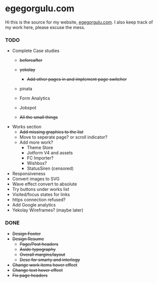 egegorgulu.com
==============
Hi this is the source for my website, [egegorgulu.com](www.egegorgulu.com). I also keep track of my work here, please excuse the mess.

### TODO
- Complete Case studies
	- ~~beforeafter~~
	- ~~yekolay~~
		- ~~Add other pages in and implement page switcher~~
		
	- pinata
	- Form Analytics
	- Jobspot
	- ~~All the small things~~
- Works section 
	- ~~Add missing graphics to the list~~
	- Move to seperate page? or scroll indicator?
	- Add more work?
		- Theme Store
		- Jotform V4 and assets
		- FC Importer?
		- Wishbox?
		- StatusSiren (censored)
- Responsiveness
- Convert images to SVG
- Wave effect convert to absolute
- Try buttons under works list
- Visited/focus states for links
- https connection refused?
- Add Google analytics
- Yekolay Wireframes? (maybe later)

### DONE
- ~~Design Footer~~
- ~~Design Resume~~
	- ~~Page/Post headers~~
	- ~~Aside typography~~
	- ~~Overall margins/layout~~
	- ~~Desc for smarty and interlogy~~
- ~~Change work items hover effect~~
- ~~Change text hover effect~~
- ~~Fix page headers~~
